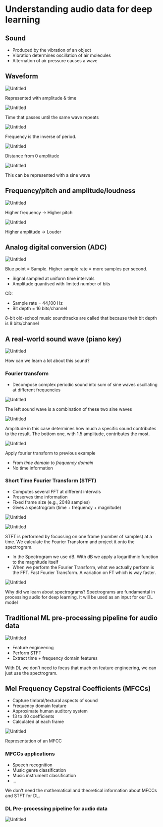 # Understanding audio data for deep learning

## Sound

- Produced by the vibration of an object
- Vibration determines oscillation of air molecules
- Alternation of air pressure causes a wave

## Waveform

![Untitled](0.png)

Represented with amplitude & time

![Untitled](1.png)

Time that passes until the same wave repeats

![Untitled](2.png)

Frequency is the inverse of period.

![Untitled](3.png)

Distance from 0 amplitude

![Untitled](4.png)

This can be represented with a sine wave

## Frequency/pitch and amplitude/loudness

![Untitled](5.png)

Higher frequency → Higher pitch

![Untitled](6.png)

Higher amplitude → Louder

## Analog digital conversion (ADC)

![Untitled](7.png)

Blue point = Sample. Higher sample rate = more samples per second.

- Signal sampled at uniform time intervals
- Amplitude quantised with limited number of bits

CD:

- Sample rate = 44,100 Hz
- Bit depth = 16 bits/channel

8-bit old-school music soundtracks are called that because their bit depth is 8 bits/channel

## A real-world sound wave (piano key)

![Untitled](8.png)

How can we learn a lot about this sound?

### Fourier transform

- Decompose complex periodic sound into sum of sine waves oscillating at different frequencies

![Untitled](9.png)

The left sound wave is a combination of these two sine waves

![Untitled](10.png)

Amplitude in this case determines how much a specific sound contributes to the result. The bottom one, with 1.5 amplitude, contributes the most.

![Untitled](11.png)

Apply fourier transform to previous example

- From *time domain* to *frequency domain*
- No time information

### Short Time Fourier Transform (STFT)

- Computes several FFT at different intervals
- Preserves time information
- Fixed frame size (e.g., 2048 samples)
- Gives a spectrogram (time + frequency + magnitude)

![Untitled](12.png)

![Untitled](13.png)

STFT is performed by focussing on one frame (number of samples) at a time. We calculate the Fourier Transform and project it onto the spectrogram.

- In the Spectrogram we use dB. With dB we apply a logarithmic function to the magnitude itself
- When we perform the Fourier Transform, what we actually perform is the FFT. Fast Fourier Transform. A variation on FT which is way faster.

![Untitled](14.png)

Why did we learn about spectrograms? Spectrograms are fundamental in processing audio for deep learning. It will be used as an input for our DL model

## Traditional ML pre-processing pipeline for audio data

![Untitled](15.png)

- Feature engineering
- Perform STFT
- Extract time + frequency domain features

With DL we don't need to focus that much on feature engineering, we can just use the spectrogram.

## Mel Frequency Cepstral Coefficients (MFCCs)

- Capture timbral/textural aspects of sound
- Frequency domain feature
- Approximate human auditory system
- 13 to 40 coefficients
- Calculated at each frame

![Untitled](16.png)

Representation of an MFCC

### MFCCs applications

- Speech recognition
- Music genre classification
- Music instrument classification
- ...

We don't need the mathematical and theoretical information about MFCCs and STFT for DL.

### DL Pre-processing pipeline for audio data

![Untitled](17.png)